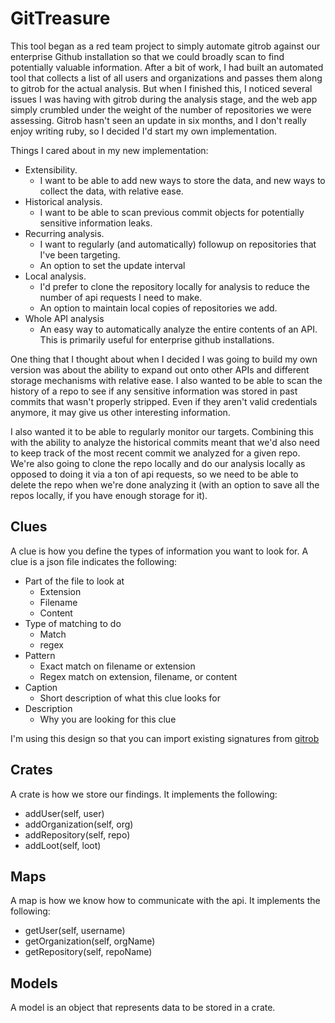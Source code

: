# GitTreasure

This tool began as a red team project to simply automate gitrob against our enterprise Github installation so that we could broadly scan to find potentially valuable information. After a bit of work, I had built an automated tool that collects a list of all users and organizations and passes them along to gitrob for the actual analysis. But when I finished this, I noticed several issues I was having with gitrob during the analysis stage, and the web app simply crumbled under the weight of the number of repositories we were assessing. Gitrob hasn't seen an update in six months, and I don't really enjoy writing ruby, so I decided I'd start my own implementation.

Things I cared about in my new implementation:
- Extensibility. 
	- I want to be able to add new ways to store the data, and new ways to collect the data, with relative ease.
- Historical analysis. 
	- I want to be able to scan previous commit objects for potentially sensitive information leaks.
- Recurring analysis. 
	- I want to regularly (and automatically) followup on repositories that I've been targeting. 
	- An option to set the update interval
- Local analysis. 
	- I'd prefer to clone the repository locally for analysis to reduce the number of api requests I need to make.
	- An option to maintain local copies of repositories we add.
- Whole API analysis
	- An easy way to automatically analyze the entire contents of an API. This is primarily useful for enterprise github installations.

One thing that I thought about when I decided I was going to build my own version was about the ability to expand out onto other APIs and different storage mechanisms with relative ease. I also wanted to be able to scan the history of a repo to see if any sensitive information was stored in past commits that wasn't properly stripped. Even if they aren't valid credentials anymore, it may give us other interesting information.

I also wanted it to be able to regularly monitor our targets. Combining this with the ability to analyze the historical commits meant that we'd also need to keep track of the most recent commit we analyzed for a given repo. We're also going to clone the repo locally and do our analysis locally as opposed to doing it via a ton of api requests, so we need to be able to delete the repo when we're done analyzing it (with an option to save all the repos locally, if you have enough storage for it).

## Clues

A clue is how you define the types of information you want to look for. A clue is a json file indicates the following:
- Part of the file to look at
	- Extension
	- Filename
	- Content
- Type of matching to do
	- Match
	- regex
- Pattern
	- Exact match on filename or extension
	- Regex match on extension, filename, or content
- Caption
	- Short description of what this clue looks for
- Description
	- Why you are looking for this clue
	
I'm using this design so that you can import existing signatures from [gitrob](https://github.com/michenriksen/gitrob/blob/master/signatures.json)


## Crates

A crate is how we store our findings. It implements the following:
- addUser(self, user)
- addOrganization(self, org)
- addRepository(self, repo)
- addLoot(self, loot)


## Maps

A map is how we know how to communicate with the api. It implements the following:
- getUser(self, username)
- getOrganization(self, orgName)
- getRepository(self, repoName)


## Models

A model is an object that represents data to be stored in a crate. 
